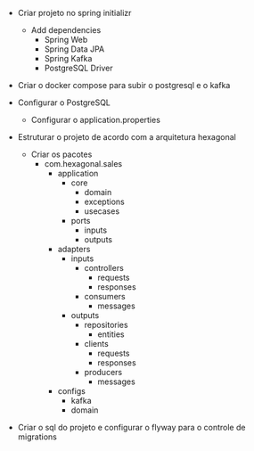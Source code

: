 * Criar projeto no spring initializr
  * Add dependencies
    * Spring Web
    * Spring Data JPA
    * Spring Kafka
    * PostgreSQL Driver
* Criar o docker compose para subir o postgresql e o kafka
* Configurar o PostgreSQL
  * Configurar o application.properties
  
* Estruturar o projeto de acordo com a arquitetura hexagonal
  * Criar os pacotes
    * com.hexagonal.sales
      * application
        * core
          * domain
          * exceptions
          * usecases
        * ports
          * inputs
          * outputs
      * adapters
        * inputs
          * controllers
            * requests
            * responses
          * consumers
            * messages
        * outputs
          * repositories
            * entities
          * clients
            * requests
            * responses
          * producers
            * messages
      * configs
        * kafka
        * domain
* Criar o sql do projeto e configurar o flyway para o controle de migrations